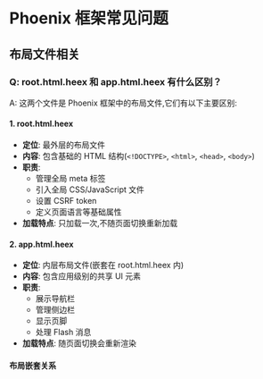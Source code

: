 # Phoenix 框架常见问题

## 布局文件相关

### Q: root.html.heex 和 app.html.heex 有什么区别？

A: 这两个文件是 Phoenix 框架中的布局文件,它们有以下主要区别:

#### 1. root.html.heex
- **定位**: 最外层的布局文件
- **内容**: 包含基础的 HTML 结构(`<!DOCTYPE>`, `<html>`, `<head>`, `<body>`)
- **职责**: 
  - 管理全局 meta 标签
  - 引入全局 CSS/JavaScript 文件
  - 设置 CSRF token
  - 定义页面语言等基础属性
- **加载特点**: 只加载一次,不随页面切换重新加载

#### 2. app.html.heex
- **定位**: 内层布局文件(嵌套在 root.html.heex 内)
- **内容**: 包含应用级别的共享 UI 元素
- **职责**:
  - 展示导航栏
  - 管理侧边栏
  - 显示页脚
  - 处理 Flash 消息
- **加载特点**: 随页面切换会重新渲染

#### 布局嵌套关系
